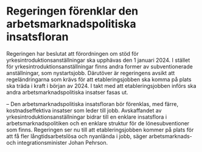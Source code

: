 # Regeringen förenklar den arbetsmarknadspolitiska insatsfloran

Regeringen har beslutat att förordningen om stöd för yrkesintroduktionsanställningar ska upphävas den 1 januari 2024. I stället för yrkesintroduktionsanställningar finns andra former av subventionerade anställningar, som nystartsjobb. Därutöver är regeringens avsikt att regeländringarna som krävs för att etableringsjobben ska komma på plats ska träda i kraft i början av 2024. I takt med att etableringsjobben införs ska andra arbetsmarknadspolitiska insatser fasas ut.

– Den arbetsmarknadspolitiska insatsfloran bör förenklas, med färre, kostnadseffektiva insatser som leder till jobb. Avskaffandet av yrkesintroduktionsanställningar bidrar till en enklare insatsflora i arbetsmarknadspolitiken och en enklare struktur för de lönesubventioner som finns. Regeringen ser nu till att etableringsjobben kommer på plats för att få fler långtidsarbetslösa och nyanlända i jobb, säger arbetsmarknads- och integrationsminister Johan Pehrson.
